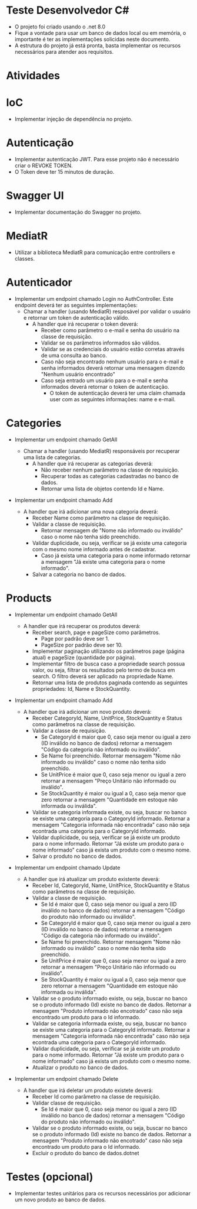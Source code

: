 # Teste Desenvolvedor C#

   * O projeto foi criado usando o .net 8.0
   * Fique a vontade para usar um banco de dados local ou em memória, o importante é ter as implementações solicidas neste documento.
   * A estrutura do projeto já está pronta, basta implementar os recursos necessários para atender aos requisitos.

# Atividades

   # IoC
   * Implementar injeção de dependência no projeto.

   # Autenticação
   * Implementar autenticação JWT. Para esse projeto não é necessário criar o REVOKE TOKEN.
   * O Token deve ter 15 minutos de duração.

   # Swagger UI
   * Implementar documentação do Swagger no projeto.

   # MediatR
   * Utilizar a biblioteca MediatR para comunicação entre controllers e classes.

   # Autenticador
   * Implementar um endpoint chamado Login no AuthController. Este endpoint deverá ter as seguintes implementações: 
      * Chamar a handler (usando MediatR) resposável por validar o usuário e retornar um token de autenticação válido.
         * A handler que irá recuperar o token deverá:
            * Receber como parâmetro o e-mail e senha do usuário na classe de requisição.
            * Validar se os parâmetros informados são válidos.
            * Validar se as credenciais do usuário estão corretas através de uma consulta ao banco.
            * Caso não seja encontrado nenhum usuário para o e-mail e senha informados deverá retornar uma mensagem dizendo "Nenhum usuário encontrado"
            * Caso seja entrado um usuário para o e-mail e senha informados deverá retornar o token de autenticação.
               * O token de autenticação deverá ter uma claim chamada user com as seguintes informações: name e e-mail.

   # Categories
   * Implementar um endpoint chamado GetAll
      * Chamar a handler (usando MediatR) responsáveis por recuperar uma lista de categorias.
         * A handler que irá recuperar as categorias deverá:
            * Não receber nenhum parâmetro na classe de requisição.
            * Recuperar todas as categorias cadastradas no banco de dados.
            * Retornar uma lista de objetos contendo Id e Name.

   * Implementar um endpoint chamado Add
      * A handler que irá adicionar uma nova categoria deverá:
         * Receber Name como parâmetro na classe de requisição.
         * Validar a classe de requisição.
            * Retornar mensagem de "Nome não informado ou inválido" caso o nome não tenha sido preenchido.
         * Validar duplicidade, ou seja, verificar se já existe uma categoria com o mesmo nome informado antes de cadastrar.
            * Caso já exista uma categoria para o nome informado retornar a mensagem "Já existe uma categoria para o nome informado".
         * Salvar a categoria no banco de dados.

   # Products
   * Implementar um endpoint chamado GetAll
      * A handler que irá recuperar os produtos deverá:
         * Receber search, page e pageSize como parâmetros.
            * Page por padrão deve ser 1.
            * PageSize por padrão deve ser 10.
         * Implementar paginação utilizando os parâmetros page (página atual) e pageSize (quantidade por página).
         * Implementar filtro de busca caso a propriedade search possua valor, ou seja, filtrar os resultados pelo termo de busca em search. O filtro deverá ser aplicado na propriedade Name.
         * Retornar uma lista de produtos paginada contendo as seguintes propriedades: Id, Name e StockQuantity.

   * Implementar um endpoint chamado Add
      * A handler que irá adicionar um novo produto deverá:
         * Receber CategoryId, Name, UnitPrice, StockQuantity e Status como parâmetros na classe de requisição.
         * Validar a classe de requisição.
            * Se CategoryId é maior que 0, caso seja menor ou igual a zero (ID inválido no banco de dados) retornar a mensagem "Código da categoria não informado ou inválido".
            * Se Name foi preenchido. Retornar mensagem "Nome não informado ou inválido" caso o nome não tenha sido preenchido.
            * Se UnitPrice é maior que 0, caso seja menor ou igual a zero retornar a mensagem "Preço Unitário não informado ou inválido".
            * Se StockQuantity é maior ou igual a 0, caso seja menor que zero retornar a mensagem "Quantidade em estoque não informada ou inválida".
         * Validar se categoria informada existe, ou seja, buscar no banco se existe uma categoria para o CategoryId informado. Retornar a mensagem "Categoria informada não encontrada" caso não seja econtrada uma categoria para o CategoryId informado.
         *  Validar duplicidade, ou seja, verificar se já existe um produto para o nome informado. Retornar "Já existe um produto para o nome informado" caso já exista um produto com o mesmo nome.
         * Salvar o produto no banco de dados.

   * Implementar um endpoint chamado Update
      * A handler que irá atualizar um produto existente deverá:
         * Receber Id, CategoryId, Name, UnitPrice, StockQuantity e Status como parâmetros na classe de requisição.
         * Validar a classe de requisição.
            * Se Id é maior que 0, caso seja menor ou igual a zero (ID inválido no banco de dados) retornar a mensagem "Código do produto não informado ou inválido".
            * Se CategoryId é maior que 0, caso seja menor ou igual a zero (ID inválido no banco de dados) retornar a mensagem "Código da categoria não informado ou inválido".
            * Se Name foi preenchido. Retornar mensagem "Nome não informado ou inválido" caso o nome não tenha sido preenchido.
            * Se UnitPrice é maior que 0, caso seja menor ou igual a zero retornar a mensagem "Preço Unitário não informado ou inválido".
            * Se StockQuantity é maior ou igual a 0, caso seja menor que zero retornar a mensagem "Quantidade em estoque não informada ou inválida".
         * Validar se o produto informado existe, ou seja, buscar no banco se o produto informado (Id) existe no banco de dados. Retornar a mensagem "Produto informado não encotrado" caso não seja encontrado um produto para o Id informado.
         * Validar se categoria informada existe, ou seja, buscar no banco se existe uma categoria para o CategoryId informado. Retornar a mensagem "Categoria informada não encontrada" caso não seja econtrada uma categoria para o CategoryId informado.
         *  Validar duplicidade, ou seja, verificar se já existe um produto para o nome informado. Retornar "Já existe um produto para o nome informado" caso já exista um produto com o mesmo nome.
         * Atualizar o produto no banco de dados.

   * Implementar um endpoint chamado Delete
      * A handler que irá deletar um produto existete deverá:
         * Receber Id como parâmetro na classe de requisição.
         * Validar classe de requisição.
            * Se Id é maior que 0, caso seja menor ou igual a zero (ID inválido no banco de dados) retornar a mensagem "Código do produto não informado ou inválido".
         * Validar se o produto informado existe, ou seja, buscar no banco se o produto informado (Id) existe no banco de dados. Retornar a mensagem "Produto informado não encotrado" caso não seja encontrado um produto para o Id informado.
         * Excluir o produto do banco de dados.dotnet

   # Testes (opcional)
   * Implementar testes unitários para os recursos necessários por adicionar um novo produto ao banco de dados. 
  